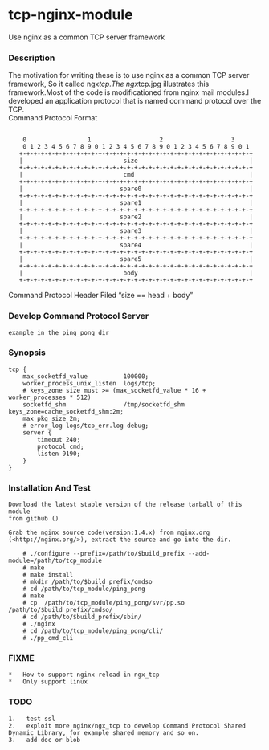 tcp-nginx-module
================

Use nginx as a common TCP server framework

<h3>Description</h3>

<p>The motivation for writing these is to use nginx as a common TCP server framework, So it called ngx<em>tcp.The ngx</em>tcp.jpg illustrates this framework.Most of the code is modificationed from nginx mail modules.I developed an application protocol that is named command protocol over the TCP. <br />
Command Protocol Format</p>

<pre><code>
    0                 1                   2                   3    
    0 1 2 3 4 5 6 7 8 9 0 1 2 3 4 5 6 7 8 9 0 1 2 3 4 5 6 7 8 9 0 1 
   +-+-+-+-+-+-+-+-+-+-+-+-+-+-+-+-+-+-+-+-+-+-+-+-+-+-+-+-+-+-+-+-+
   |                            size                               |
   +-+-+-+-+-+-+-+-+-+-+-+-+-+-+-+-+-+-+-+-+-+-+-+-+-+-+-+-+-+-+-+-+
   |                            cmd                                |
   +-+-+-+-+-+-+-+-+-+-+-+-+-+-+-+-+-+-+-+-+-+-+-+-+-+-+-+-+-+-+-+-+
   |                           spare0                              |
   +-+-+-+-+-+-+-+-+-+-+-+-+-+-+-+-+-+-+-+-+-+-+-+-+-+-+-+-+-+-+-+-+
   |                           spare1                              |
   +-+-+-+-+-+-+-+-+-+-+-+-+-+-+-+-+-+-+-+-+-+-+-+-+-+-+-+-+-+-+-+-+
   |                           spare2                              |
   +-+-+-+-+-+-+-+-+-+-+-+-+-+-+-+-+-+-+-+-+-+-+-+-+-+-+-+-+-+-+-+-+
   |                           spare3                              |
   +-+-+-+-+-+-+-+-+-+-+-+-+-+-+-+-+-+-+-+-+-+-+-+-+-+-+-+-+-+-+-+-+
   |                           spare4                              |
   +-+-+-+-+-+-+-+-+-+-+-+-+-+-+-+-+-+-+-+-+-+-+-+-+-+-+-+-+-+-+-+-+
   |                           spare5                              |
   +-+-+-+-+-+-+-+-+-+-+-+-+-+-+-+-+-+-+-+-+-+-+-+-+-+-+-+-+-+-+-+-+
   |                            body                               |
   +-+-+-+-+-+-+-+-+-+-+-+-+-+-+-+-+-+-+-+-+-+-+-+-+-+-+-+-+-+-+-+-+
</code></pre>

<p>Command Protocol Header Filed “size == head + body”</p>

<h3>Develop Command Protocol Server</h3>

<pre><code>example in the ping_pong dir
</code></pre>

<h3>Synopsis</h3>

<pre><code>tcp {
    max_socketfd_value          100000;
    worker_process_unix_listen  logs/tcp;
    # keys_zone size must &gt;= (max_socketfd_value * 16 + worker_processes * 512)
    socketfd_shm                /tmp/socketfd_shm keys_zone=cache_socketfd_shm:2m;
    max_pkg_size 2m;
    # error_log logs/tcp_err.log debug;
    server {
        timeout 240;
        protocol cmd;
        listen 9190;
    }
}
</code></pre>

<h3>Installation And Test</h3>

<pre><code>Download the latest stable version of the release tarball of this module
from github ()

Grab the nginx source code(version:1.4.x) from nginx.org (&lt;http://nginx.org/&gt;), extract the source and go into the dir.

    # ./configure --prefix=/path/to/$build_prefix --add-module=/path/to/tcp_module
    # make
    # make install
    # mkdir /path/to/$build_prefix/cmdso
    # cd /path/to/tcp_module/ping_pong
    # make
    # cp  /path/to/tcp_module/ping_pong/svr/pp.so /path/to/$build_prefix/cmdso/
    # cd /path/to/$build_prefix/sbin/
    # ./nginx
    # cd /path/to/tcp_module/ping_pong/cli/
    # ./pp_cmd_cli
</code></pre>

<h3>FIXME</h3>

<pre><code>*   How to support nginx reload in ngx_tcp
*   Only support linux
</code></pre>

<h3>TODO</h3>

<pre><code>1.   test ssl 
2.   exploit more nginx/ngx_tcp to develop Command Protocol Shared Dynamic Library, for example shared memory and so on.
3.   add doc or blob
</code></pre>
